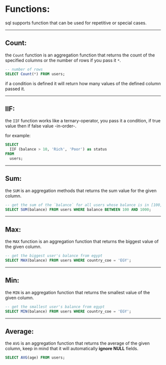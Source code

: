 # Functions:

sql supports function that can be used for repetitive or special cases.

---

## Count:

the `Count` function is an aggregation function that returns the count of the specified columns or the number of rows if you pass it `*`.

```sql
-- number of rows
SELECT Count(*) FROM users;
```

if a condition is defined it will return how many values of the defined column passed it.

---

## IIF:

the `IIF` function works like a ternary-operator, you pass it a condition, if true value then if false value -in-order-.

for example:

```sql
SELECT
  IIF (balance > 10, 'Rich', 'Poor') as status
FROM
  users;
```

---

## Sum:

the `SUM` is an aggregation methods that returns the sum value for the given column.

```sql
-- get the sum of the `balance` for all users whose balance is in [100, 1000]
SELECT SUM(balance) FROM users WHERE balance BETWEEN 100 AND 1000;
```

---

## Max:

the `MAX` function is an aggregation function that returns the biggest value of the given column.

```sql
-- get the biggest user's balance from egypt
SELECT MAX(balance) FROM users WHERE country_coe = 'EGY';
```

---

## Min:

the `MIN` is an aggregation function that returns the smallest value of the given column.

```sql
-- get the smallest user's balance from egypt
SELECT MIN(balance) FROM users WHERE country_coe = 'EGY';
```

---

## Average:

the `AVG` is an aggregation function that returns the average of the given column, keep in mind that it will automatically **ignore NULL** fields.

```sql
SELECT AVG(age) FROM users;
```
